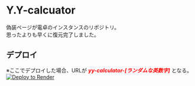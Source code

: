 # Y.Y-calcuator  

偽装ページが電卓のインスタンスのリポジトリ。  
思ったよりも早くに復元完了しました。  

## デプロイ  

※ここでデプロイした場合、URLが <span style="color: red;"><i><b>yy-calculator-[ランダムな英数字]</b></i></span> となる。  
<a href="https://render.com/deploy?repo=https://github.com/OCxeRu-2951/Y.Y-calculator">
<img src="https://render.com/images/deploy-to-render-button.svg" alt="Deploy to Render"></a>
